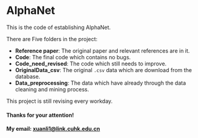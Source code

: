 # AlphaNet

 This is the code of establishing AlphaNet.
 
 There are Five folders in the project:

- **Reference paper**: The original paper and relevant references are in it.
- **Code**: The final code which contains no bugs.
- **Code_need_revised**: The code which still needs to improve.
- **OriginalData_csv**: The original `.csv` data which are download from the database.
- **Data_preprocessing**: The data which have already through the data cleaning and mining process.

This project is still revising every workday.

#### Thanks for your attention!
#### My email: [xuanli1@link.cuhk.edu.cn]()